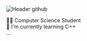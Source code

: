 ![Header github](https://github.com/AnshGirap/AnshGirap/assets/143279039/a497cf8d-6a53-4816-a9b5-71f02913fbee)

👨‍🎓 Computer Science Student\
🌱 I'm currently learning C++\
...

